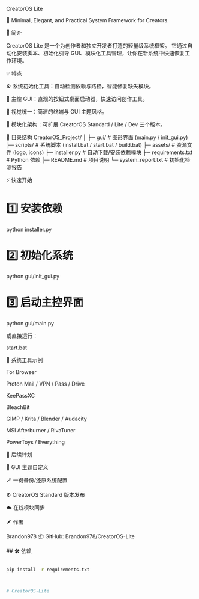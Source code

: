 CreatorOS Lite

🧰 Minimal, Elegant, and Practical System Framework for Creators.

🚀 简介

CreatorOS Lite 是一个为创作者和独立开发者打造的轻量级系统框架。
它通过自动化安装脚本、初始化引导 GUI、模块化工具管理，让你在新系统中快速恢复工作环境。

💡 特点

⚙️ 系统初始化工具：自动检测依赖与路径，智能修复缺失模块。

🧭 主控 GUI：直观的按钮式桌面启动器，快速访问创作工具。

🎨 视觉统一：简洁的终端与 GUI 主题风格。

🧩 模块化架构：可扩展 CreatorOS Standard / Lite / Dev 三个版本。

🧱 目录结构
CreatorOS_Project/
│
├─ gui/                      # 图形界面 (main.py / init_gui.py)
├─ scripts/                  # 系统脚本 (install.bat / start.bat / build.bat)
├─ assets/                   # 资源文件 (logo, icons)
├─ installer.py              # 自动下载/安装依赖模块
├─ requirements.txt          # Python 依赖
├─ README.md                 # 项目说明
└─ system_report.txt         # 初始化检测报告

⚡ 快速开始
# 1️⃣ 安装依赖
python installer.py

# 2️⃣ 初始化系统
python gui/init_gui.py

# 3️⃣ 启动主控界面
python gui/main.py


或直接运行：

start.bat

🧰 系统工具示例

Tor Browser

Proton Mail / VPN / Pass / Drive

KeePassXC

BleachBit

GIMP / Krita / Blender / Audacity

MSI Afterburner / RivaTuner

PowerToys / Everything

🧩 后续计划

🌈 GUI 主题自定义

🪄 一键备份/还原系统配置

⚙️ CreatorOS Standard 版本发布

☁️ 在线模块同步

🪶 作者

Brandon978
📦 GitHub: Brandon978/CreatorOS-Lite


\## 🛠️ 依赖

```bash

pip install -r requirements.txt



#   C r e a t o r O S - L i t e 
 
 
